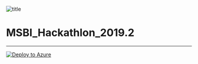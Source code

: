 
![title](https://lumenlearning.com/wp-content/uploads/2019/07/Learn-By-Doing.gif)

# MSBI_Hackathlon_2019.2
********
[![Deploy to Azure](https://azuredeploy.net/deploybutton.svg)](https://azuredeploy.net/)



